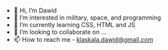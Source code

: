 - 👋 Hi, I’m Dawid
- 👀 I’m interested in military, space, and programming
- 🌱 I’m currently learning CSS, HTML and JS
- 💞️ I’m looking to collaborate on ...
- 📫 How to reach me - klaskala.dawid@gmail.com


